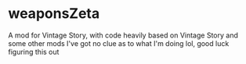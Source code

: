 # weaponsZeta

A mod for Vintage Story, with code heavily based on Vintage Story and some other mods
I've got no clue as to what I'm doing lol, good luck figuring this out
